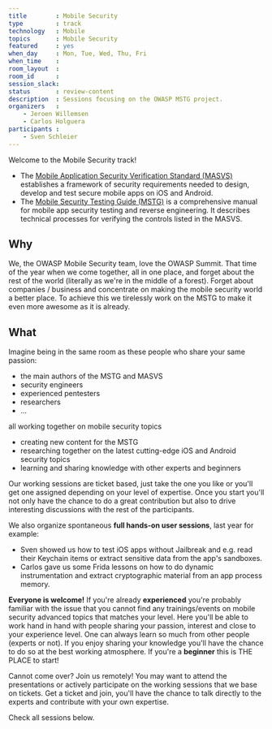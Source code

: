 ```yaml
---
title        : Mobile Security
type         : track
technology   : Mobile
topics       : Mobile Security
featured     : yes
when_day     : Mon, Tue, Wed, Thu, Fri
when_time    :
room_layout  :
room_id      :
session_slack:
status       : review-content
description  : Sessions focusing on the OWASP MSTG project.
organizers   :
    - Jeroen Willemsen
    - Carlos Holguera
participants :
    - Sven Schleier
---
```


Welcome to the Mobile Security track!

- The [Mobile Application Security Verification Standard (MASVS)](https://github.com/OWASP/owasp-masvs) establishes a framework of security requirements needed to design, develop and test secure mobile apps on iOS and Android.
- The [Mobile Security Testing Guide (MSTG)](https://github.com/OWASP/owasp-mstg) is a comprehensive manual for mobile app security testing and reverse engineering. It describes technical processes for verifying the controls listed in the MASVS.

## Why

We, the OWASP Mobile Security team, love the OWASP Summit. That time of the year when we come together, all in one place, and forget about the rest of the world (literally as we're in the middle of a forest). Forget about companies / business and concentrate on making the mobile security world a better place. To achieve this we tirelessly work on the MSTG to make it even more awesome as it is already.

## What

Imagine being in the same room as these people who share your same passion:

- the main authors of the MSTG and MASVS
- security engineers
- experienced pentesters
- researchers
- ...

all working together on mobile security topics

- creating new content for the MSTG
- researching together on the latest cutting-edge iOS and Android security topics
- learning and sharing knowledge with other experts and beginners

Our working sessions are ticket based, just take the one you like or you'll get one assigned depending on your level of expertise. Once you start you'll not only have the chance to do a great contribution but also to drive interesting discussions with the rest of the participants.

We also organize spontaneous **full hands-on user sessions**, last year for example:

- Sven showed us how to test iOS apps without Jailbreak and e.g. read their Keychain items or extract sensitive data from the app's sandboxes.
- Carlos gave us some Frida lessons on how to do dynamic instrumentation and extract cryptographic material from an app process memory.

**Everyone is welcome!** If you're already **experienced** you're probably familiar with the issue that you cannot find any trainings/events on mobile security advanced topics that matches your level. Here you'll be able to work hand in hand with people sharing your passion, interest and close to your experience level. One can always learn so much from other people (experts or not). If you enjoy sharing your knowledge you'll have the chance to do so at the best working atmosphere. If you're a **beginner** this is THE PLACE to start!

Cannot come over? Join us remotely! You may want to attend the presentations or actively participate on the working sessions that we base on tickets. Get a ticket and join, you'll have the chance to talk directly to the experts and contribute with your own expertise.

Check all sessions below.
